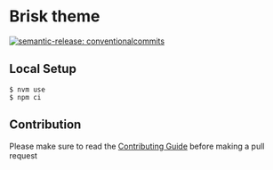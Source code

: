 # Brisk theme

[![semantic-release: conventionalcommits](https://img.shields.io/badge/semantic--release-conventionalcommits-e10079?logo=semantic-release)](https://github.com/semantic-release/semantic-release)

## Local Setup

```
$ nvm use
$ npm ci
```

## Contribution
Please make sure to read the [Contributing Guide](CONTRIBUTING.md) before making a pull request